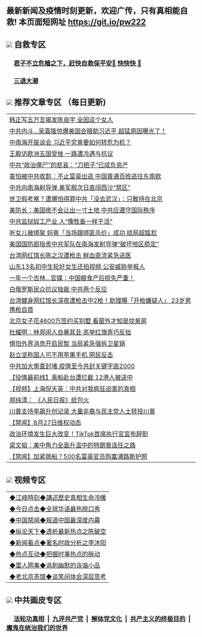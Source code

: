 ## 最新新闻及疫情时刻更新，欢迎广传，只有真相能自救! 本页面短网址 https://git.io/pw222



## <img src="https://img.icons8.com/cute-clipart/2x/circled-right.png">  自救专区

 ### &nbsp;&nbsp;&nbsp;&nbsp; [君子不立危樯之下，赶快自救保平安🍎 快快快 📩](https://github.com/pwgy/td/blob/master/README.md)
 
 ### &nbsp;&nbsp;&nbsp;&nbsp; [三退大潮](https://is.gd/fCPoKo) 
 
## <img src="https://img.icons8.com/cute-clipart/2x/circled-right.png"> 推荐文章专区 （每日更新)

<Table>
<tr><td colspan="2" align="left"><a href="https://igckeqeu.xhuyd.press/?name=c1217273&key=encdeuyadochlaxz&from=pw2">韩正写五万言揭发陈良宇 全因这个女人</a></td></tr>
<tr><td colspan="2" align="left"><a href="https://igckeqeu.xhuyd.press/?name=c1217269&key=encdeuyadochlaxz&from=pw2">中共内斗…吴嘉隆惊爆美国会暗助习近平 超猛原因曝光了！</a></td></tr>
<tr><td colspan="2" align="left"><a href="https://igckeqeu.xhuyd.press/?name=c1217270&key=encdeuyadochlaxz&from=pw2">中南海开座谈会 习近平究竟要如何转危为机？</a></td></tr>
<tr><td colspan="2" align="left"><a href="https://igckeqeu.xhuyd.press/?name=c1217253&key=encdeuyadochlaxz&from=pw2">王毅访欧洲五国受挫 一路遭冷遇与抗议</a></td></tr>
<tr><td colspan="2" align="left"><a href="https://igckeqeu.xhuyd.press/?name=c1217255&key=encdeuyadochlaxz&from=pw2">中共“政治僵尸”的悲哀：“刀把子”已成负资产</a></td></tr>
<tr><td colspan="2" align="left"><a href="https://igckeqeu.xhuyd.press/?name=c1217277&key=encdeuyadochlaxz&from=pw2">害怕被中共收割：不止富豪出逃 中国普通百姓逃往东南欧</a></td></tr>
<tr><td colspan="2" align="left"><a href="https://igckeqeu.xhuyd.press/?name=c1217265&key=encdeuyadochlaxz&from=pw2">中共向南海射导弹 美军舰次日直闯西沙“禁区”</a></td></tr>
<tr><td colspan="2" align="left"><a href="https://igckeqeu.xhuyd.press/?name=c1217272&key=encdeuyadochlaxz&from=pw2">世卫假考察？遭爆怕得罪中共「没去武汉」：只敢待在北京</a></td></tr>
<tr><td colspan="2" align="left"><a href="https://igckeqeu.xhuyd.press/?name=c1217200&key=encdeuyadochlaxz&from=pw2">美防长：美国绝不会让出一寸土地 中共应遵守国际秩序</a></td></tr>
<tr><td colspan="2" align="left"><a href="https://igckeqeu.xhuyd.press/?name=c1217275&key=encdeuyadochlaxz&from=pw2">中共监狱奴工产业 人“像牲畜一样干活”</a></td></tr>
<tr><td colspan="2" align="left"><a href="https://igckeqeu.xhuyd.press/?name=c1217267&key=encdeuyadochlaxz&from=pw2">听女儿被绑架 妈竟「当场跟绑匪杀价」成功 结局超尴尬</a></td></tr>
<tr><td colspan="2" align="left"><a href="https://igckeqeu.xhuyd.press/?name=c1217271&key=encdeuyadochlaxz&from=pw2">美国国防部指责中共军队在南海发射导弹“破坏地区稳定”</a></td></tr>
<tr><td colspan="2" align="left"><a href="https://igckeqeu.xhuyd.press/?name=c1217288&key=encdeuyadochlaxz&from=pw2">台湾网红馆长陈之汉遭枪击 鲜血直流紧急送医</a></td></tr>
<tr><td colspan="2" align="left"><a href="https://igckeqeu.xhuyd.press/?name=c1217203&key=encdeuyadochlaxz&from=pw2">山东13名初中生轮奸女生还拍视频 公安威胁举报人</a></td></tr>
<tr><td colspan="2" align="left"><a href="https://igckeqeu.xhuyd.press/?name=c1217263&key=encdeuyadochlaxz&from=pw2">一年一个吉林…官媒：中国粮食产后损失严重！</a></td></tr>
<tr><td colspan="2" align="left"><a href="https://igckeqeu.xhuyd.press/?name=c1217195&key=encdeuyadochlaxz&from=pw2">白俄罗斯民众抗议独裁 中共两个反应</a></td></tr>
<tr><td colspan="2" align="left"><a href="https://igckeqeu.xhuyd.press/?name=c1217262&key=encdeuyadochlaxz&from=pw2">台湾健身网红馆长深夜遭枪击中2枪！助理曝「开枪嫌疑人」 23岁男携枪自首</a></td></tr>
<tr><td colspan="2" align="left"><a href="https://igckeqeu.xhuyd.press/?name=c1217249&key=encdeuyadochlaxz&from=pw2">北京女子花4600万签约买别墅 看窗外才知是坟景房</a></td></tr>
<tr><td colspan="2" align="left"><a href="https://igckeqeu.xhuyd.press/?name=c1217304&key=encdeuyadochlaxz&from=pw2">杜耀明：林郑闹人自暴其丑 高举红旗弄巧反拙</a></td></tr>
<tr><td colspan="2" align="left"><a href="https://igckeqeu.xhuyd.press/?name=c1217298&key=encdeuyadochlaxz&from=pw2">惧怕外界消息开启民智 当局紧急强拆卫星锅</a></td></tr>
<tr><td colspan="2" align="left"><a href="https://igckeqeu.xhuyd.press/?name=c1217216&key=encdeuyadochlaxz&from=pw2">赵立坚称国人可不用苹果手机  网民反击</a></td></tr>
<tr><td colspan="2" align="left"><a href="https://igckeqeu.xhuyd.press/?name=c1217256&key=encdeuyadochlaxz&from=pw2">中共加大审查封堵 疫情至今共封关键字逾2000</a></td></tr>
<tr><td colspan="2" align="left"><a href="https://igckeqeu.xhuyd.press/?name=c1217287&key=encdeuyadochlaxz&from=pw2">【役情最前线】乘船赴台遭拦截 12港人被送中</a></td></tr>
<tr><td colspan="2" align="left"><a href="https://igckeqeu.xhuyd.press/?name=c1216388&key=encdeuyadochlaxz&from=pw2">【视频】上海倪天英：中共对我疯狂迫害的真相</a></td></tr>
<tr><td colspan="2" align="left"><a href="https://igckeqeu.xhuyd.press/?name=c1217276&key=encdeuyadochlaxz&from=pw2">郑纯清： 《人民日报》纸包火</a></td></tr>
<tr><td colspan="2" align="left"><a href="https://igckeqeu.xhuyd.press/?name=c1217243&key=encdeuyadochlaxz&from=pw2">川普支持率飙升创记录 大量非裔与民主党人士转投川普</a></td></tr>
<tr><td colspan="2" align="left"><a href="https://igckeqeu.xhuyd.press/?name=c1217289&key=encdeuyadochlaxz&from=pw2">【禁闻】8月27日维权动态</a></td></tr>
<tr><td colspan="2" align="left"><a href="https://igckeqeu.xhuyd.press/?name=c1217199&key=encdeuyadochlaxz&from=pw2">政治环境发生巨大改变！TikTok首席执行官宣布辞职</a></td></tr>
<tr><td colspan="2" align="left"><a href="https://igckeqeu.xhuyd.press/?name=c1217303&key=encdeuyadochlaxz&from=pw2">梁文韬：美中角力全面升温中的特朗普连任之路</a></td></tr>
<tr><td colspan="2" align="left"><a href="https://igckeqeu.xhuyd.press/?name=c1217291&key=encdeuyadochlaxz&from=pw2">【禁闻】加紧跳船？500名富豪官员购塞浦路斯护照</a></td></tr>

</Table>

## <img src="https://img.icons8.com/cute-clipart/2x/circled-right.png"> 视频专区
 
 <Table>
   <tr>
   <td colspan="2" align=left> 
<a href="https://kmyaoayewvhx.xhyte.press/oo.aspx?name=c922850&key=wybpblbewupvzpbn&from=pw2&tag=9877">◆江峰時刻◆講述歷史真相生命冷暖</a><br/>
    </td>
  </tr>
   <tr>
   <td colspan="2" align=left> 
<a href="https://kmyaoayewvhx.xhyte.press/oo.aspx?name=c816850&key=wybpblbewupvzpbn&from=pw2&tag=9877">◆今日点击◆全球华语最热脱口秀</a><br/>
    </td>
  </tr>
  <tr>
  <td colspan="2" align=left>
<a href="https://kmyaoayewvhx.xhyte.press/oo.aspx?name=c816860&key=wybpblbewupvzpbn&from=pw2&tag=99733110">◆中国禁闻◆报道中国最深度内幕</a><br/>
   </tr>
  <tr>
     <td colspan="2" align=left>
<a href="https://kmyaoayewvhx.xhyte.press/oo.aspx?name=c816855&key=wybpblbewupvzpbn&from=pw2&tag=997110">◆纵论天下◆透析最新热点之陈破空</a><br/>
   </tr>
   <tr>
      <td colspan="2" align=left>
<a href="https://kmyaoayewv4hx.xhyte.press/oo.aspx?name=c838308&key=wybpblbewupvzpbn&from=pw2&tag=9973110">◆新闻看点◆著名时政分析之李沐阳</a><br/>
   </tr>
   <tr>
     <td colspan="2" align=left>
<a href="https://kmy4aoayewvhx.xhyte.press/oo.aspx?name=c816852&key=wybpblbewupvzpbn&from=pw2&tag=9733110">◆热点互动◆把握时事热点的脉动</a><br/>
   </tr>
   <tr>
      <td colspan="2" align=left>
<a href="https://kmyaoaye4wvhx.xhyte.press/oo.aspx?name=c816694&key=wybpblbewupvzpbn&from=pw2&tag=93310">◆雷人网事◆讽刺幽默的诙谐小品</a><br/>
   </tr>
   <tr>
    <td colspan="2" align=left>
<a href="https://kmyao4ayewvhx.xhyte.press/oo.aspx?name=c816650&key=wybpblbewupvzpbn&from=pw2&tag=9973110">◆老北京茶馆◆谈笑间体会深层思考</a><br/>
   </tr>
</Table>
 
## <img src="https://img.icons8.com/cute-clipart/2x/circled-right.png"> 中共画皮专区


 ### &nbsp;&nbsp;&nbsp;&nbsp; [法轮功真相](https://github.com/begood0513/basic/blob/master/README.md) &nbsp;|&nbsp; [九评共产党](https://github.com/begood0513/9ping.md/blob/master/README.md) &nbsp;|&nbsp; [解体党文化](https://github.com/begood0513/jtdwh.md/blob/master/README.md)   &nbsp;|&nbsp; [共产主义的终极目的](https://github.com/begood0513/gczydzjmd.md/blob/master/README.md) &nbsp;|&nbsp; [魔鬼在统治我们的世界](https://github.com/begood0513/gczydzjmd.md/blob/master/README.md) 

